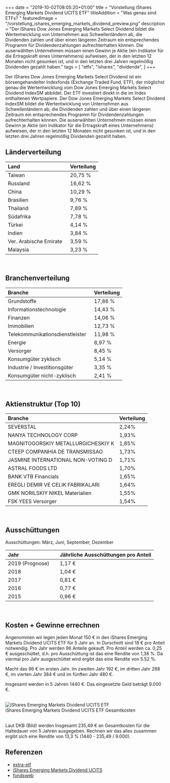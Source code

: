 +++
date = "2019-10-02T08:05:20+01:00"
title = "Vorstellung iShares Emerging Markets Dividend UCITS ETF"
titleAddition = "Was genau sind ETFs? "
featuredImage = "/vorstellung_ishares_emerging_markets_dividend_preview.png"
description = "Der iShares Dow Jones Emerging Markets Select Dividend bildet die Wertentwicklung von Unternehmen aus Schwellenländern ab, die Dividenden zahlen und über einen längeren Zeitraum ein entsprechendes Programm für Dividendenzahlungen aufrechterhalten können. Die auserwählten Unternehmen müssen einen Gewinn je Aktie (ein Indikator für die Ertragskraft eines Unternehmens) aufweisen, der in den letzten 12 Monaten nicht gesunken ist, und in den letzten drei Jahren regelmößig Dividenden gezahlt haben."
tags = [
    "etfs",
    "ishares",
    "dividende",
]
+++



Der iShares Dow Jones Emerging Markets Select Dividend ist ein börsengehandelter Indexfonds (Exchange Traded Fund, ETF), der möglichst genau die Wertentwicklung vom Dow Jones Emerging Markets Select Dividend IndexSM abbildet. Der ETF investiert direkt in die im Index enthaltenen Wertpapiere. Der Dow Jones Emerging Markets Select Dividend IndexSM bildet die Wertentwicklung von Unternehmen aus Schwellenländern ab, die Dividenden zahlen und über einen längeren Zeitraum ein entsprechendes Programm für Dividendenzahlungen aufrechterhalten können. Die auserwählten Unternehmen müssen einen Gewinn je Aktie (ein Indikator für die Ertragskraft eines Unternehmens) aufweisen, der in den letzten 12 Monaten nicht gesunken ist, und in den letzten drei Jahren regelmößig Dividenden gezahlt haben.


## Länderverteilung

Land                   | Verteilung
:--------------------- | --------
Taiwan                 | 20,75 %
Russland               | 16,62 %
China                  | 10,29 %
Brasilien              | 9,76 %
Thailand               | 7,89 %
Südafrika              | 7,78 %
Türkei                 | 4,14 %
Indien                 | 3,84 %
Ver. Arabische Emirate &nbsp;| 3,59 %
Malaysia | 3,23 %
<br>


## Branchenverteilung

Branche                          | Verteilung
:------------------------------- | --------
Grundstoffe                      | 17,86 %
Informationstechnologie          | 14,43 %
Finanzen                         | 14,06 %
Immobilien                       | 12,73 %
Telekommunikationsdienstleister &nbsp; | 11,98 %
Energie                          | 8,97 %
Versorger                        | 8,45 %
Konsumgüter zyklisch             | 5,14 %
Industrie / Investitionsgüter    | 3,35 %
Konsumgüter nicht-zyklisch       | 2,41 %
<br>

## Aktienstruktur (Top 10)

Branche                                 | Verteilung
:-------------------------------------- | --------
SEVERSTAL                               | 2,24%
NANYA TECHNOLOGY CORP	                  | 1,93%
MAGNITOGORSKIY METALLURGICHESKIY K      | 1,85%
CTEEP COMPANHIA DE TRANSMISSAO 	        | 1,73%
JASMINE INTERNATIONAL NON-VOTING D      | 1,71%
ASTRAL FOODS LTD                        | 1,70%
BANK VTB	Financials                    | 1,65%
EREGLI DEMIR VE CELIK FABRIKALARI	&nbsp;| 1,64%
GMK NORILSKIY NIKEL	Materialien         | 1,55%
FSK YEES	Versorger                     | 1,54%

<br>


## Ausschüttungen

Ausschüttungen: März, Juni, September, Dezember


Jahr                         | Jährliche Ausschüttungen pro Anteil
:--------------------------- | --------
2019 (Prognose)	&nbsp; &nbsp;| 1,17 €
2018 | 1,04 €
2017 | 0,81 €
2016 | 0,77 €
2015 | 0,96 €
<br>


## Kosten + Gewinne errechnen

Angenommen wir legen jeden Monat 150 € in den iShares Emerging Markets Dividend UCITS ETF für 5 Jahr an.
In Durschnitt sind 18 € pro Anteil notwendig. Pro Jahr
werden 96 Anteile gekauft. Pro Anteil werden ca. 0,25 € ausgeschüttet, d.h. pro Ausschüttung ist das eine Rendite von
1,38 %.  Da viermal pro Jahr ausgeschüttet wird ergibt das eine Rendite von 5.52 %.

Macht das 96 € im ersten Jahr. Im zweiten Jahr 192 €, im dritten Jahr 288 €, im vierten Jahr 384 € und im fünften Jahr 480 €.

Insgesamt werden in 5 Jahren 1440 €. Das eingesetzte Geld beträgt 9.000 €.


<br>
<img src="/vorstellung_ishares_emerging_markets_dividend.png" class="center" alt="iShares Emerging Markets Dividend UCITS ETF"/>
<div class="right">iShares Emerging Markets Dividend UCITS ETF Gesamtkosten</div>
<br>


Laut DKB (Bild) werden Insgesamt 235,49 € an Gesamtkosten für die Haltedauer von 5 Jahren ausgegeben. Rechnen wir das alles
zusammen ergibt sich eine Rendite von 13,3 % (1440 - 235,49 / 9.000).


## Referenzen

- [extra-etf](https://de.extraetf.com/etf-profile/IE00B652H904 "extra-etf")
- [iShares Emerging Markets Dividend UCITS](https://www.ishares.com/de/privatanleger/de/produkte/251766/ishares-emerging-markets-dividend-ucits-etf "iShares Emerging Markets Dividend UCITS")
- [fondsweb](https://www.fondsweb.com/de/IE00B652H904 "fondsweb")

